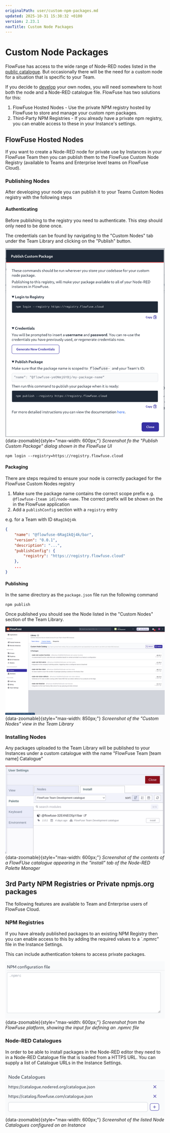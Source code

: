 ```yaml
---
originalPath: user/custom-npm-packages.md
updated: 2025-10-31 15:38:32 +0100
version: 2.23.1
navTitle: Custom Node Packages
---
```


# Custom Node Packages

FlowFuse has access to the wide range of Node-RED nodes listed in the
[public catalogue](https://flows.nodered.org). But occasionally there
will be the need for a custom node for a situation that is specific
to your Team.

If you decide to [develop](https://nodered.org/docs/creating-nodes/) your 
own nodes, you will need somewhere to host both the node and a Node-RED 
catalogue file. FlowFuse has two solutions for this:

1. FlowFuse Hosted Nodes - Use the private NPM registry hosted by FlowFuse to store and manage your custom npm packages.
2. Third-Party NPM Registries - If you already have a private npm registry, you can enable access to these in your Instance's settings.

## FlowFuse Hosted Nodes

If you want to create a Node-RED node for private use by Instances in your 
FlowFuse Team then you can publish them to the FlowFuse Custom Node Registry 
(available to Teams and Enterprise level teams on FlowFuse Cloud).

### Publishing Nodes

After developing your node you can publish it to your Teams Custom Nodes 
registry with the following steps

#### Authenticating

Before publishing to the registry you need to authenticate. This step should 
only need to be done once.

The credentials can be found by navigating to the "Custom Nodes" tab under 
the Team Library and clicking on the "Publish" button.

![Publish Custom Package](./images/publish-custom-package.png){data-zoomable}{style="max-width: 600px;"}
_Screenshot fo the "Publish Custom Package" dialog shown in the FlowFuse UI_

```
npm login --registry=https://registry.flowfuse.cloud
```

#### Packaging

There are steps required to ensure your node is correctly packaged for the 
FlowFuse Custom Nodes registry

1. Make sure the package name contains the correct scope prefix e.g. 
`@flowfuse-[team id]/node-name`. The correct prefix will be shown on the in 
the FlowFuse application
2. Add a `publishConfig` section with a `registry` entry


e.g. for a Team with ID `6Rag1kQj4k`
```json
{
    "name": "@flowfuse-6Rag1kQj4k/bar",
    "version": "0.0.1",
    "description": "...",
    "publishConfig": {
        "registry": "https://registry.flowfuse.cloud"
    },
    ...
}
```

#### Publishing

In the same directory as the `package.json` file run the following command

```
npm publish
```

Once published you should see the Node listed in the "Custom Nodes" section 
of the Team Library.

![Screenshot of the "Custom Nodes" view in the Team Library](./images/custom-node-library.png){data-zoomable}{style="max-width: 850px;"}
_Screenshot of the "Custom Nodes" view in the Team Library_

### Installing Nodes

Any packages uploaded to the Team Library will be published to your Instances 
under a custom catalogue with the name "FlowFuse Team [team name] Catalogue"

![Node-RED Custom Catalogue](./images/custom-catalogue.png){data-zoomable}{style="max-width: 600px;"}
_Screenshot of the contents of a FlowFUse catalogue appearing in the "install" tab of the Node-RED Palette Manager_

## 3rd Party NPM Registries or Private npmjs.org packages

The following features are available to Team and Enterprise users of FlowFuse
Cloud.

### NPM Registries

If you have already published packages to an existing NPM Registry then you 
can enable access to this by adding the required values to a `.npmrc" file
in the Instance Settings.

This can include authentication tokens to access private packages.

![.npmrc file](./images/instance-settings-npmrc.png){data-zoomable}{style="max-width: 600px;"}
_Screenshot from the FlowFuse platform, showing the input for defining an .npmrc file_

### Node-RED Catalogues

In order to be able to install packages in the Node-RED editor they need to 
in a Node-RED Catalogue file that is loaded from a HTTPS URL. You can 
supply a list of Catalogue URLs in the Instance Settings.

![Node Catalogues](./images/instance-settings-catalogues.png){data-zoomable}{style="max-width: 600px;"}
_Screenshot of the listed Node Catalogues configured on an Instance_